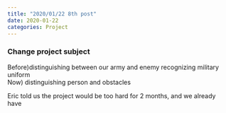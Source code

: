 ```yaml
---
title: "2020/01/22 8th post"
date: 2020-01-22  
categories: Project
--- 
```


### Change project subject
Before)distinguishing between our army and enemy recognizing military uniform  
Now) distinguishing person and obstacles  

Eric told us the project would be too hard for 2 months, and we already have 
